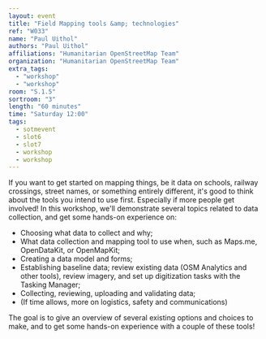 ```yaml
---
layout: event
title: "Field Mapping tools &amp; technologies"
ref: "W033"
name: "Paul Uithol"
authors: "Paul Uithol"
affiliations: "Humanitarian OpenStreetMap Team"
organization: "Humanitarian OpenStreetMap Team"
extra_tags:
  - "workshop"
  - "workshop"
room: "S.1.5"
sortroom: "3"
length: "60 minutes"
time: "Saturday 12:00"
tags:
  - sotmevent
  - slot6
  - slot7
  - workshop
  - workshop
---
```

If you want to get started on mapping things, be it data on schools, railway crossings, street names, or something entirely different, it&#39;s good to think about the tools you intend to use first. Especially if more people get involved! In this workshop, we&#39;ll demonstrate several topics related to data collection, and get some hands-on experience on:

- Choosing what data to collect and why;
- What data collection and mapping tool to use when, such as Maps.me, OpenDataKit, or OpenMapKit;
- Creating a data model and forms;
- Establishing baseline data; review existing data (OSM Analytics and other tools), review imagery, and set up digitization tasks with the Tasking Manager;
- Collecting, reviewing, uploading and validating data;
- (If time allows, more on logistics, safety and communications)

The goal is to give an overview of several existing options and choices to make, and to get some hands-on experience with a couple of these tools!